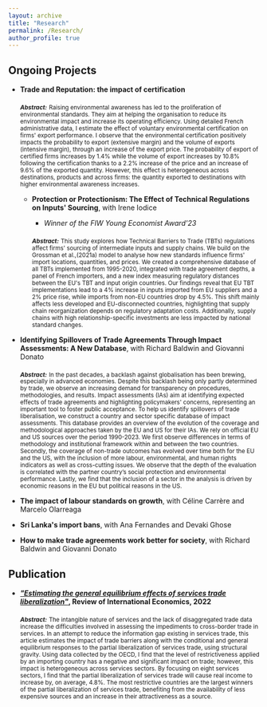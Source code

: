 ```yaml
---
layout: archive
title: "Research"
permalink: /Research/
author_profile: true
---
```


## Ongoing Projects 


 - **Trade and Reputation: the impact of certification**

    <sub>***Abstract:***</sub> <sub>Raising environmental awareness has led to the proliferation of environmental standards. They aim at helping the organisation to reduce its environmental impact and increase its operating efficiency. Using detailed French administrative data, I estimate the effect of voluntary environmental certification on firms' export performance. I observe that the environmental certification positively impacts the probability to export (extensive margin) and the volume of exports (intensive margin), through an increase of the export price. The probability of export of certified firms increases by 1.4% while the volume of export increases by 10.8% following the certification thanks to a 2.2% increase of the price and an increase of 9.6% of the exported quantity. However, this effect is heterogeneous across destinations, products and across firms: the quantity exported to destinations with higher environmental awareness increases.</sub>
 
   - **Protection or Protectionism: The Effect of Technical Regulations on Inputs' Sourcing**, with Irene Iodice  
     - *Winner of the FIW Young Economist Award'23*

      <sub>***Abstract:***</sub> <sub>This study explores how Technical Barriers to Trade (TBTs) regulations affect firms' sourcing of intermediate inputs and supply chains. We build on the Grossman et al.,(2021a) model to analyse how new standards influence firms' import locations, quantities, and prices. We created a comprehensive database of all TBTs implemented from 1995-2020, integrated with trade agreement depths, a panel of French importers, and a new index measuring regulatory distances between the EU's TBT and input origin countries. Our findings reveal that EU TBT implementations lead to a 4% increase in inputs imported from EU suppliers and a 2% price rise, while imports from non-EU countries drop by 4.5%. This shift mainly affects less developed and EU-disconnected countries, highlighting that supply chain reorganization depends on regulatory adaptation costs. Additionally, supply chains with high relationship-specific investments are less impacted by national standard changes.</sub>
    
 - **Identifying Spillovers of Trade Agreements Through Impact Assessments: A New Database**, with Richard Baldwin and Giovanni Donato  

   <sub>***Abstract:***</sub> <sub>In the past decades, a backlash against globalisation has been brewing, especially in advanced economies. Despite this backlash being only partly determined by trade, we observe an increasing demand for transparency on procedures, methodologies, and results. Impact assessments (IAs) aim at identifying expected effects of trade agreements and highlighting policymakers' concerns, representing an important tool to foster public acceptance. To help us identify spillovers of trade liberalisation, we construct a country and sector specific database of impact assessments. This database provides an overview of the evolution of the coverage and methodological approaches taken by the EU and US for their IAs. We rely on official EU and US sources over the period 1990-2023. We first observe differences in terms of methodology and institutional framework within and between the two countries. Secondly, the coverage of non-trade outcomes has evolved over time both for the EU and the US, with the inclusion of more labour, environmental, and human rights indicators as well as cross-cutting issues. We observe that the depth of the evaluation is correlated with the partner country’s social protection and environmental performance. Lastly, we find that the inclusion of a sector in the analysis is driven by economic reasons in the EU but political reasons in the US.</sub> 


  - **The impact of labour standards on growth**, with Céline Carrère and Marcelo Olarreaga

  - **Sri Lanka's import bans**, with Ana Fernandes and Devaki Ghose

  - **How to make trade agreements work better for society**, with Richard Baldwin and Giovanni Donato


## Publication


- ***["Estimating the general equilibrium effects of services trade liberalization"](https://onlinelibrary.wiley.com/doi/full/10.1111/roie.12635)*, Review of International Economics, 2022**


   <sub>***Abstract:***</sub> <sub>The intangible nature of services and the lack of disaggregated trade data increase the difficulties involved in assessing the impediments to cross-border trade in services. In an attempt to reduce the information gap existing in services trade, this article estimates the impact of trade barriers along with the conditional and general equilibrium responses to the partial liberalization of services trade, using structural gravity. Using data collected by the OECD, I find that the level of restrictiveness applied by an importing country has a negative and significant impact on trade; however, this impact is heterogeneous across services sectors. By focusing on eight services sectors, I find that the partial liberalization of services trade will cause real income to increase by, on average, 4.8%. The most restrictive countries are the largest winners of the partial liberalization of services trade, benefiting from the availability of less expensive sources and an increase in their attractiveness as a source.</sub> 
